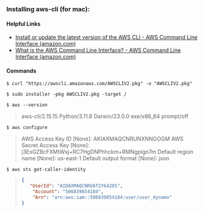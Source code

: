 
### Installing aws-cli (for mac):

#### Helpful Links
- [Install or update the latest version of the AWS CLI - AWS Command Line Interface (amazon.com)](https://docs.aws.amazon.com/cli/latest/userguide/getting-started-install.html#getting-started-install-instructions)
- [What is the AWS Command Line Interface? - AWS Command Line Interface (amazon.com)](https://docs.aws.amazon.com/cli/latest/userguide/cli-chap-welcome.html)

#### Commands
`$ curl "https://awscli.amazonaws.com/AWSCLIV2.pkg" -o "AWSCLIV2.pkg"`

`$ sudo installer -pkg AWSCLIV2.pkg -target /`

`$ aws --version`
> aws-cli/2.15.15 Python/3.11.6 Darwin/23.0.0 exe/x86_64 prompt/off

`$ aws configure`
>   AWS Access Key ID [None]: AKIAXMAQCNRUNXNNGOGM
>   AWS Secret Access Key [None]: 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
>   Default region name [None]: us-east-1
>   Default output format [None]: json


`$ aws sts get-caller-identity`
> ```json
> {
>    "UserId": "AIDAXMAQCNRUAT2Y642OS",
>     "Account": "506839854184",
>     "Arn": "arn:aws:iam::506839854184:user/user_dynamo"
> }
